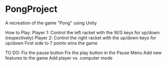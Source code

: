 # PongProject
A recreation of the game "Pong" using Unity


How to Play:
  Player 1: Control the left racket with the W/S keys for up/down (respectively)
  Player 2: Control the right racket with the up/down keys for up/down
  First side to 7 points wins the game
  
  
TO DO:
  Fix the pause button
  Fix the play button in the Pause Menu
  Add new features to the game
  Add player vs. computer mode
